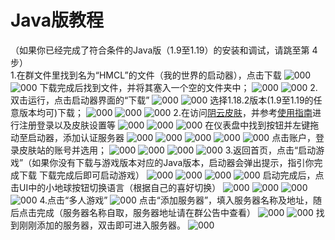 # Java版教程
（如果你已经完成了符合条件的Java版（1.9至1.19）的安装和调试，请跳至第 4 步）<br>
1.在群文件里找到名为“HMCL”的文件（我的世界的启动器），点击下载
![000](./1.png)
![000](./2.png)
下载完成后找到文件，并将其塞入一个空的文件夹中；
![000](./3.png)
![000](./5.png)
2.双击运行，点击启动器界面的“下载”
![000](./4.png)
![000](./6.png)
选择1.18.2版本(1.9至1.19的任意版本均可)下载；
![000](./7.png)
![000](./8.png)
![000](./9.png)
2.在访问[阴云皮肤](https://skin.yinyuns.top/)，并参考[使用指南](/yinyunskin/guide/create-account/)进行注册登录以及皮肤设置等
![000](./11.png)
![000](./13.png)
![000](./12.png)
在仪表盘中找到按钮并左键拖动至启动器，添加认证服务器
![000](./14.png)
![000](./15.png)
![000](./16.png)
![000](./17.png)
![000](./18.png)
点击账户，登录皮肤站的账号并选用；
![000](./19.png)
![000](./20.png)
![000](./21.png)
![000](./22.png)
3.返回首页，点击“启动游戏”（如果你没有下载与游戏版本对应的Java版本，启动器会弹出提示，指引你完成下载 下载完成后即可启动游戏）
![000](./10.png)
![000](./23.png)
![000](./24.png)
![000](./25.png)
启动完成后，点击UI中的小地球按钮切换语言（根据自己的喜好切换）
![000](./26.png)
![000](./27.png)
![000](./28.png)
![000](./29.png)
4.点击“多人游戏”
![000](./30.png)
点击“添加服务器”，填入服务器名称及地址，随后点击完成（服务器名称自取，服务器地址请在群公告中查看）
![000](./31.png)
![000](./43434.png)
找到刚刚添加的服务器，双击即可进入服务器。
![000](./32.png)